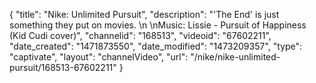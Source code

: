 {
    "title": "Nike: Unlimited Pursuit",
    "description": "'The End' is just something they put on movies. \n \nMusic: Lissie - Pursuit of Happiness (Kid Cudi cover)",
    "channelid": "168513",
    "videoid": "67602211",
    "date_created": "1471873550",
    "date_modified": "1473209357",
    "type": "captivate",
    "layout": "channelVideo",
    "url": "\/nike\/nike-unlimited-pursuit\/168513-67602211"
}